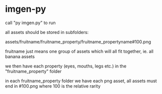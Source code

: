 # imgen-py

call "py imgen.py" to run

all assets should be stored in subfolders: 

assets/fruitname/fruitname_property/fruitname_propertyname#100.png

fruitname just means one group of assets which will all fit together, ie. all banana assets

we then have each property (eyes, mouths, legs etc.) in the "fruitname_property" folder

in each fruitname_property folder we have each png asset, all assets must end in #100.png where 100 is the relative rarity
